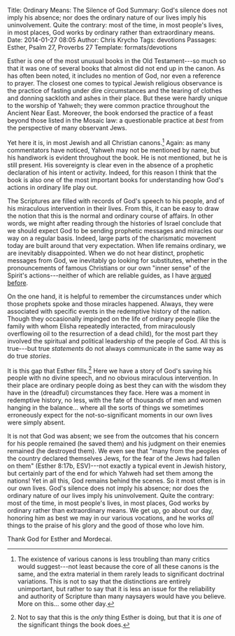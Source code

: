 Title: Ordinary Means: The Silence of God
Summary: God's silence does not imply his absence; nor does the ordinary nature of our lives imply his uninvolvement. Quite the contrary: most of the time, in most people's lives, in most places, God works by ordinary rather than extraordinary means.
Date: 2014-01-27 08:05
Author: Chris Krycho
Tags: devotions
Passages: Esther, Psalm 27, Proverbs 27
Template: formats/devotions

Esther is one of the most unusual books in the Old Testament---so much so that it was one of several books that almost did not end up in the canon. As has often been noted, it includes no mention of God, nor even a reference to prayer. The closest one comes to typical Jewish religious observance is the practice of fasting under dire circumstances and the tearing of clothes and donning sackloth and ashes in their place. But these were hardly unique to the worship of Yahweh; they were common practice throughout the Ancient Near East. Moreover, the book endorsed the practice of a feast beyond those listed in the Mosaic law: a questionable practice at *best* from the perspective of many observant Jews.

Yet here it is, in most Jewish and all Christian canons.[^canon] Again: as many commentators have noticed, Yahweh may not be mentioned by name, but his handiwork is evident throughout the book. He is not mentioned, but he is still present. His sovereignty is clear even in the absence of a prophetic declaration of his intent or activity. Indeed, for this reason I think that the book is also one of the most important books for understanding how God's actions in ordinary life play out.

The Scriptures are filled with records of God's speech to his people, and of his miraculous intervention in their lives. From this, it can be easy to draw the notion that this is the normal and ordinary course of affairs. In other words, we might after reading through the histories of Israel conclude that we should expect God to be sending prophetic messages and miracles our way on a regular basis. Indeed,  large parts of the charismatic movement today are built around that very expectation. When life remains ordinary, we are inevitably disappointed. When we do not hear distinct, prophetic messages from God, we inevitably go looking for substitutes, whether in the pronouncements of famous Christians or our own "inner sense" of the Spirit's actions---neither of which are reliable guides, as I have [argued before](http://2012-2013.chriskrycho.com/theology/will-of-god/).

On the one hand, it is helpful to remember the circumstances under which those prophets spoke and those miracles happened. Always, they were associated with specific events in the redemptive history of the nation. Though they occasionally impinged on the life of ordinary people (like the family with whom Elisha repeatedly interacted, from miraculously overflowing oil to the resurrection of a dead child), for the most part they involved the spiritual and political leadership of the people of God. All this is true---but true *statements* do not always communicate in the same way as do true *stories*.

It is this gap that Esther fills.[^gap] Here we have a story of God's saving his people with no divine speech, and no obvious miraculous intervention. In their place are ordinary people doing as best they can with the wisdom they have in the (dreadful) circumstances they face. Here was a moment in redemptive history, no less, with the fate of thousands of men and women hanging in the balance... where all the sorts of things we sometimes erroneously expect for the not-so-significant moments in our own lives were simply absent.

It is not that God was absent; we see from the outcomes that his concern for his people remained (he saved them) and his judgment on their enemies remained (he destroyed them). We even see that "many from the peoples of the country declared themselves Jews, for the fear of the Jews had fallen on them" (Esther 8:17b, ESV)---not exactly a typical event in Jewish history, but certainly part of the end for which Yahweh had set them among the nations! Yet in all this, God remains behind the scenes. So it most often is in our own lives. God's silence does not imply his absence; nor does the ordinary nature of our lives imply his uninvolvement. Quite the contrary: most of the time, in most people's lives, in most places, God works by ordinary rather than extraordinary means. We get up, go about our day, honoring him as best we may in our various vocations, and he works *all* things to the praise of his glory and the good of those who love him.

Thank God for Esther and Mordecai.

[^canon]: The existence of various canons is less troubling than many critics would suggest---not least because the core of all these canons is the same, and the extra material in them rarely leads to significant doctrinal variations. This is not to say that the distinctions are entirely unimportant, but rather to say that it is less an issue for the reliability and authority of Scripture than many naysayers would have you believe. More on this... some other day.

[^gap]: Not to say that this is the *only* thing Esther is doing, but that it is *one* of the significant things the book does.